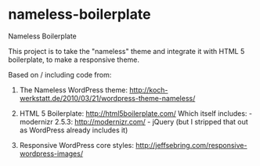 nameless-boilerplate
====================

Nameless Boilerplate

This project is to take the "nameless" theme and integrate it with HTML 5
boilerplate, to make a responsive theme. 

Based on / including code from:

1. The Nameless WordPress theme: http://koch-werkstatt.de/2010/03/21/wordpress-theme-nameless/

2. HTML 5 Boilerplate: http://html5boilerplate.com/
	Which itself includes: 
		- modernizr 2.5.3: http://modernizr.com/
		- jQuery (but I stripped that out as WordPress already includes it)
		
3. Responsive WordPress core styles: http://jeffsebring.com/responsive-wordpress-images/
	
